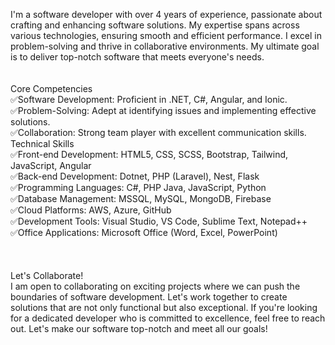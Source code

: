 I'm a software developer with over 4 years of experience, passionate about crafting and enhancing software solutions. My expertise spans across various technologies, ensuring smooth and efficient performance. I excel in problem-solving and thrive in collaborative environments. My ultimate goal is to deliver top-notch software that meets everyone's needs.
<br>  <br>  <br>
Core Competencies  <br>
✅Software Development: Proficient in .NET, C#, Angular, and Ionic. <br>
✅Problem-Solving: Adept at identifying issues and implementing effective solutions. <br>
✅Collaboration: Strong team player with excellent communication skills.
Technical Skills<br>
✅Front-end Development: HTML5, CSS, SCSS, Bootstrap, Tailwind, JavaScript, Angular<br>
✅Back-end Development: Dotnet, PHP (Laravel), Nest, Flask<br>
✅Programming Languages: C#, PHP Java, JavaScript, Python<br>
✅Database Management: MSSQL, MySQL, MongoDB, Firebase<br>
✅Cloud Platforms: AWS, Azure, GitHub<br>
✅Development Tools: Visual Studio, VS Code, Sublime Text, Notepad++<br>
✅Office Applications: Microsoft Office (Word, Excel, PowerPoint)<br>
<br>  <br>  <br>
Let's Collaborate!<br>
I am open to collaborating on exciting projects where we can push the boundaries of software development. Let's work together to create solutions that are not only functional but also exceptional. If you're looking for a dedicated developer who is committed to excellence, feel free to reach out. Let's make our software top-notch and meet all our goals!
